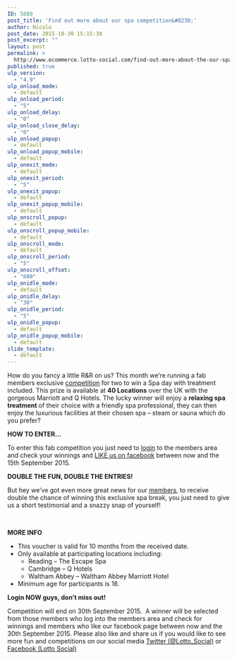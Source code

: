 ```yaml
---
ID: 5880
post_title: 'Find out more about our spa competition&#8230;'
author: Nicolo
post_date: 2015-10-30 15:15:38
post_excerpt: ""
layout: post
permalink: >
  http://www.ecommerce.lotto-social.com/find-out-more-about-the-our-spa-competition/
published: true
ulp_version:
  - "4.9"
ulp_onload_mode:
  - default
ulp_onload_period:
  - "5"
ulp_onload_delay:
  - "0"
ulp_onload_close_delay:
  - "0"
ulp_onload_popup:
  - default
ulp_onload_popup_mobile:
  - default
ulp_onexit_mode:
  - default
ulp_onexit_period:
  - "5"
ulp_onexit_popup:
  - default
ulp_onexit_popup_mobile:
  - default
ulp_onscroll_popup:
  - default
ulp_onscroll_popup_mobile:
  - default
ulp_onscroll_mode:
  - default
ulp_onscroll_period:
  - "5"
ulp_onscroll_offset:
  - "600"
ulp_onidle_mode:
  - default
ulp_onidle_delay:
  - "30"
ulp_onidle_period:
  - "5"
ulp_onidle_popup:
  - default
ulp_onidle_popup_mobile:
  - default
slide_template:
  - default
---
```

How do you fancy a little R&amp;R on us? This month we’re running a fab members exclusive <a href="http://www.lotto-social.com/enter-details-for-lottery-syndicate-membership?OL=8&amp;TP1=HT&amp;TP2=&amp;IP=&amp;Prosub_ID=2090&amp;a_bid=9f7cc6b8" target="_blank">competition</a> for two to win a Spa day with treatment included. This prize is available at <b>40 Locations</b> over the UK with the gorgeous Marriott and Q Hotels. The lucky winner will enjoy a <b>relaxing spa treatment </b>of their choice with a friendly spa professional, they can then enjoy the luxurious facilities at their chosen spa – steam or sauna which do you prefer?

<strong>HOW TO ENTER…</strong>

To enter this fab competition you just need to <a href="/login/" target="_blank">login</a> to the members area and check your winnings and <a href="https://www.facebook.com/LottoSocial" target="_blank">LIKE us on facebook</a> between now and the 15th September 2015.

<strong>DOUBLE THE FUN, DOUBLE THE ENTRIES!</strong>

But hey we’ve got even more great news for our <a href="http://www.lotto-social.com/enter-details-for-lottery-syndicate-membership?OL=8&amp;TP1=HT&amp;TP2=&amp;IP=&amp;Prosub_ID=2090&amp;a_bid=9f7cc6b8" target="_blank">members</a>, to receive double the chance of winning this exclusive spa break, you just need to give us a short testimonial and a snazzy snap of yourself!

&nbsp;

<strong>MORE INFO</strong>
<ul>
	<li>This voucher is valid for 10 months from the received date.</li>
	<li>Only available at participating locations including:
<ul>
	<li>Reading – The Escape Spa</li>
	<li>Cambridge – Q Hotels</li>
	<li>Waltham Abbey – Waltham Abbey Marriott Hotel</li>
</ul>
</li>
	<li>Minimum age for participants is 18.</li>
</ul>
<strong>Login NOW guys, don’t miss out!</strong>

Competition will end on 30th September 2015.  A winner will be selected from those members who log into the members area and check for winnings and members who like our facebook page between now and the 30th September 2015. Please also like and share us if you would like to see more fun and competitions on our social media <a href="https://twitter.com/Lotto_Social?lang=en-gb">Twitter (@Lotto_Social)</a> or <a href="https://www.facebook.com/LottoSocial?fref=ts">Facebook (Lotto Social)</a>